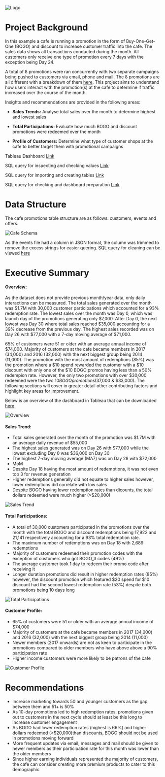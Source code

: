 ![Logo](https://upload.wikimedia.org/wikipedia/commons/thumb/a/a3/R%C3%B6e_g%C3%A5rd_caf%C3%A9_2.jpg/1200px-R%C3%B6e_g%C3%A5rd_caf%C3%A9_2.jpg)

# Project Background
In this example a cafe is running a promotion in the form of Buy-One-Get-One (BOGO) and discount to increase customer traffic into the cafe. The sales data shows all transactions conducted during the month. All customers only receive one type of promotion every 7 days with the exception being Day 24. 

A total of 8 promotions were ran concurrently with two separate campaigns being pushed to customers via email, phone and mail. The 8 promotions are all different with a breakdown of them [here](https://www.google.com). This project aims to understand how users interact with the promotion(s) at the cafe to determine if traffic increased over the course of the month. 

Insights and recommendations are provided in the following areas:
- **Sales Trends:** Analyse total sales over the month to determine highest and lowest sales

- **Total Participations:** Evaluate how much BOGO and discount promotions were redeemed over the month

- **Profile of Customers:** Determine what type of customer shops at the cafe to better target them with promotional campaigns

Tableau Dashboard [Link](https://www.google.com)

SQL query for inspecting and checking values [Link](https://github.com/amirulshafiq98/cafe-promos/blob/main/clean-up.sql)

SQL query for importing and creating tables  [Link](https://github.com/amirulshafiq98/cafe-promos/blob/main/manipulation.sql)

SQL query for checking and dashboard preparation [Link](https://github.com/amirulshafiq98/cafe-promos/blob/main/prep.sql)



# Data Structure
The cafe promotions table structure are as follows: customers, events and offers. 

![Cafe Schema](https://github.com/user-attachments/assets/f7311a88-089c-4c44-b47b-9b74cc5b564d)

As the events file had a column in JSON format, the column was trimmed to remove the excess strings for easier quering. SQL query for cleaning can be viewed [here](https://github.com/amirulshafiq98/cafe-promos/blob/main/clean-up.sql)


# Executive Summary
#### Overview:
As the dataset does not provide previous month/year data, only daily interactions can be measured. The total sales generated over the month was $1.7M with 30,000 customer participations which accounted for a 93% redemption rate. The lowest sales over the month was Day 0, which was launch day of the promotions generating only $7,000. After Day 0, the next lowest was Day 30 where total sales reached $35,000 accounting for a 39% decrease from the previous day. The highest sales recorded was on Day 26 with $77,000 with a 7-day moving average of $71,000. 

65% of customers were 51 or older with an average annual income of $74,000. Majority of customers at the cafe became members in 2017 (34,000) and 2016 (32,000) with the next biggest group being 2014 (11,000). The promotion with the most amount of redemptions (85%) was the promotion where a $10 spend rewarded the customer with a $10 discount with only one of the $10 BOGO promos having less than a 50% redempion rate. However, the only two promotions with over $30,000 redeemed were the two $10 BOGO promotions ($37,000 & $33,000). The following sections will cover in greater detail other contributing factors and highlight key areas for improvement. 

Below is an overview of the dashboard in Tableau that can be downloaded [here](https://www.google.com)

![Overview](https://via.placeholder.com/468x300?text=App+Screenshot+Here)

#### Sales Trend:
- Total sales generated over the month of the promotion was $1.7M with an average daily revenue of $55,000
- The highest sales generated was on Day 26 with $77,000 while the lowest excluding Day 0 was $36,000 on Day 30
- The highest 7-day moving average (MA7) was on Day 28 with $72,000
- MoM
- Despite Day 18 having the most amount of redemptions, it was not even top 3 for revenue generation
- Higher redemptions generally did not equate to higher sales however, lower redemptions  did correlate with low sales
- Despite BOGO having lower redemption rates than dicounts, the total dollars redeemed were much higher (>$20,000)

![Sales Trend](https://via.placeholder.com/468x300?text=App+Screenshot+Here)


#### Total Participations:
- A total of 30,000 customers participated in the promotions over the month with the total BOGO and discount redemptions being 17,922 and 21,141 respectively accounting for a 93% total redemption rate. 
- The maximum number of redemptions was on Day 18 with 2,689 redemptions
- Majority of customers redeemed their promotion codes with the exception of customers who got BOGO_3 codes (49%)
- The average customer took 1 day to redeem their promo code after receiving it
- Longer duration promotions did result in higher redemption rates (85%) however, the discount promotion which featured $20 spend for $10 discount had the second lowest redemption rate (53%) despite both promotions being 10 days long

![Total Participations](https://via.placeholder.com/468x300?text=App+Screenshot+Here)

#### Customer Profile:
- 65% of customers were 51 or older with an average annual income of $74,000 
- Majority of customers at the cafe became members in 2017 (34,000) and 2016 (32,000) with the next biggest group being 2014 (11,000)
- Newer members (2017 onwards) are not as keen to participate in the promotions compared to older members who have above above a 90% participation rate
- Higher income customers were more likely to be patrons of the cafe

![Customer Profile](https://via.placeholder.com/468x300?text=App+Screenshot+Here)


# Recommendations
- Increase marketing towards 50 and younger customers as the gap between them and 51+ is 50%
- As 10-day promotions led to high redemption rates, promotions given out to customers in the next cycle should at least be this long to increase customer engagement
- As BOGO had lower redemption rates (highest is 66%) and higher dollars redeemed (>$20,000)than discounts, BOGO should not be used in promotions moving forward
- More frequent updates via email, messages and mail should be given to newer members as their participation rate for this month was lower than the older members
- Since higher earning individuals represented the majority of customers, the cafe can consider creating more premium products to cater to this demographic




